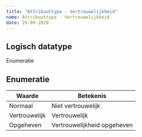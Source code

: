 ```yaml
---
title: "Attribuuttype - Vertrouwelijkheid"
name: Attribuuttype - Vertrouwelijkheid
date: 29-09-2020
---
```


## Logisch datatype
Enumeratie

## Enumeratie

| Waarde | Betekenis |
|-|-|
| Normaal | Niet vertrouwelijk |
| Vertrouwelijk | Vertrouwelijk |
| Opgeheven | Vertrouwelijkheid opgeheven |
